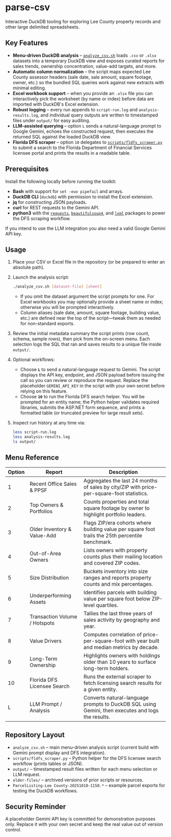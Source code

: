 # parse-csv

Interactive DuckDB tooling for exploring Lee County property records and other large delimited spreadsheets.

## Key Features

- **Menu-driven DuckDB analysis** – [`analyze_csv.sh`](analyze_csv.sh) loads `.csv` or `.xlsx` datasets into a temporary DuckDB view and exposes curated reports for sales trends, ownership concentration, value-add targets, and more.
- **Automatic column normalization** – the script maps expected Lee County assessor headers (sale date, sale amount, square footage, owner, etc.) so the bundled SQL queries work against new extracts with minimal editing.
- **Excel workbook support** – when you provide an `.xlsx` file you can interactively pick the worksheet (by name or index) before data are imported with DuckDB's Excel extension.
- **Robust logging** – every run appends to `script-run.log` and `analysis-results.log`, and individual query outputs are written to timestamped files under `output/` for easy auditing.
- **LLM-assisted querying** – option `L` sends a natural-language prompt to Google Gemini, echoes the constructed request, then executes the returned SQL against the loaded DuckDB view.
- **Florida DFS scraper** – option `10` delegates to [`scripts/fldfs_scraper.py`](scripts/fldfs_scraper.py) to submit a search to the Florida Department of Financial Services licensee portal and prints the results in a readable table.

## Prerequisites

Install the following locally before running the toolkit:

- **Bash** with support for `set -euo pipefail` and arrays.
- **DuckDB CLI** (`duckdb`) with permission to install the Excel extension.
- **jq** for constructing JSON payloads.
- **curl** for REST requests to the Gemini API.
- **python3** with the [`requests`](https://pypi.org/project/requests/), [`beautifulsoup4`](https://pypi.org/project/beautifulsoup4/), and [`lxml`](https://pypi.org/project/lxml/) packages to power the DFS scraping workflow.

If you intend to use the LLM integration you also need a valid Google Gemini API key.

## Usage

1. Place your CSV or Excel file in the repository (or be prepared to enter an absolute path).
2. Launch the analysis script:

   ```bash
   ./analyze_csv.sh [dataset-file] [sheet]
   ```

   - If you omit the dataset argument the script prompts for one. For Excel workbooks you may optionally provide a sheet name or index; otherwise you will be prompted interactively.
   - Column aliases (sale date, amount, square footage, building value, etc.) are defined near the top of the script—tweak them as needed for non-standard exports.

3. Review the initial metadata summary the script prints (row count, schema, sample rows), then pick from the on-screen menu. Each selection logs the SQL that ran and saves results to a unique file inside `output/`.
4. Optional workflows:
   - Choose **`L`** to send a natural-language request to Gemini. The script displays the API key, endpoint, and JSON payload before issuing the call so you can review or reproduce the request. Replace the placeholder `GEMINI_API_KEY` in the script with your own secret before relying on this feature.
   - Choose **`10`** to run the Florida DFS search helper. You will be prompted for an entity name; the Python helper validates required libraries, submits the ASP.NET form sequence, and prints a formatted table (or truncated preview for large result sets).
5. Inspect run history at any time via:

   ```bash
   less script-run.log
   less analysis-results.log
   ls output/
   ```

## Menu Reference

| Option | Report | Description |
| ------ | ------ | ----------- |
| 1 | Recent Office Sales & PPSF | Aggregates the last 24 months of sales by city/ZIP with price-per-square-foot statistics. |
| 2 | Top Owners & Portfolios | Counts properties and total square footage by owner to highlight portfolio leaders. |
| 3 | Older Inventory & Value-Add | Flags ZIP/era cohorts where building value per square foot trails the 25th percentile benchmark. |
| 4 | Out-of-Area Owners | Lists owners with property counts plus their mailing location and covered ZIP codes. |
| 5 | Size Distribution | Buckets inventory into size ranges and reports property counts and mix percentages. |
| 6 | Underperforming Assets | Identifies parcels with building value per square foot below ZIP-level quartiles. |
| 7 | Transaction Volume / Hotspots | Tallies the last three years of sales activity by geography and year. |
| 8 | Value Drivers | Computes correlation of price-per-square-foot with year built and median metrics by decade. |
| 9 | Long-Term Ownership | Highlights owners with holdings older than 10 years to surface long-term holders. |
| 10 | Florida DFS Licensee Search | Runs the external scraper to fetch licensing search results for a given entity. |
| L | LLM Prompt / Analysis | Converts natural-language prompts to DuckDB SQL using Gemini, then executes and logs the results. |

## Repository Layout

- `analyze_csv.sh` – main menu-driven analysis script (current build with Gemini prompt display and DFS integration).
- `scripts/fldfs_scraper.py` – Python helper for the DFS licensee search workflow (prints tables or JSON).
- `output/` – timestamped result files written for each menu selection or LLM request.
- `older-files/` – archived versions of prior scripts or resources.
- `ParcelListing-Lee County-20251010-1150.*` – example parcel exports for testing the DuckDB workflows.

## Security Reminder

A placeholder Gemini API key is committed for demonstration purposes only. Replace it with your own secret and keep the real value out of version control.
